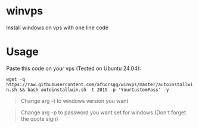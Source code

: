 # winvps
Install windows on vps with one line code

# Usage
Paste this code on your vps (Tested on Ubuntu 24.04):

`wget -q https://raw.githubusercontent.com/afnorsgg/winvps/master/autoinstallwin.sh && bash autoinstallwin.sh -t 2019 -p 'YourCustomPass' -y`

> Change arg -t to windows version you want

> Change arg -p to password you want set for windows (Don't forget the quote sign)
